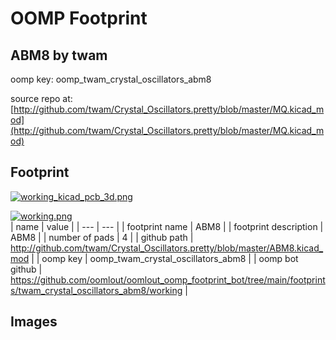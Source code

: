 # OOMP Footprint  
## ABM8  by twam  
  
oomp key: oomp_twam_crystal_oscillators_abm8  
  
source repo at: [http://github.com/twam/Crystal_Oscillators.pretty/blob/master/MQ.kicad_mod](http://github.com/twam/Crystal_Oscillators.pretty/blob/master/MQ.kicad_mod)  
## Footprint  
  
[![working_kicad_pcb_3d.png](working_kicad_pcb_3d_600.png)](working_kicad_pcb_3d.png)  
  
[![working.png](working_600.png)](working.png)  
| name | value | 
| --- | --- | 
| footprint name | ABM8 | 
| footprint description | ABM8 | 
| number of pads | 4 | 
| github path | http://github.com/twam/Crystal_Oscillators.pretty/blob/master/ABM8.kicad_mod | 
| oomp key | oomp_twam_crystal_oscillators_abm8 | 
| oomp bot github | https://github.com/oomlout/oomlout_oomp_footprint_bot/tree/main/footprints/twam_crystal_oscillators_abm8/working | 
## Images  
